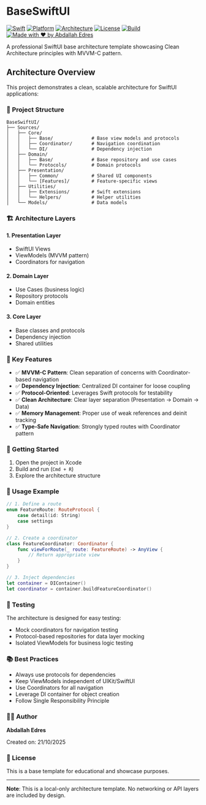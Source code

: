 # BaseSwiftUI


[![Swift](https://img.shields.io/badge/Swift-5.10-orange.svg)](https://swift.org)
[![Platform](https://img.shields.io/badge/Platform-iOS-lightgrey.svg)](https://developer.apple.com/ios/)
[![Architecture](https://img.shields.io/badge/Architecture-MVVM--C-blue.svg)](#-architecture-overview)
[![License](https://img.shields.io/badge/License-MIT-green.svg)](LICENSE)
[![Build](https://img.shields.io/badge/Build-Passing-brightgreen.svg)]()
[![Made with ❤️ by Abdallah Edres](https://img.shields.io/badge/Made%20with%20❤️%20by-Abdallah%20Edres-red.svg)](https://github.com/AbdallahEdres)

A professional SwiftUI base architecture template showcasing Clean Architecture principles with MVVM-C pattern.

## Architecture Overview

This project demonstrates a clean, scalable architecture for SwiftUI applications:

### 📁 Project Structure

```
BaseSwiftUI/
├── Sources/
│   ├── Core/
│   │   ├── Base/              # Base view models and protocols
│   │   ├── Coordinator/       # Navigation coordination
│   │   └── DI/                # Dependency injection
│   ├── Domain/
│   │   ├── Base/              # Base repository and use cases
│   │   └── Protocols/         # Domain protocols
│   ├── Presentation/
│   │   ├── Common/            # Shared UI components
│   │   └── [Features]/        # Feature-specific views
│   ├── Utilities/
│   │   ├── Extensions/        # Swift extensions
│   │   └── Helpers/           # Helper utilities
│   └── Models/                # Data models
```

### 🏗️ Architecture Layers

#### 1. **Presentation Layer**
- SwiftUI Views
- ViewModels (MVVM pattern)
- Coordinators for navigation

#### 2. **Domain Layer**
- Use Cases (business logic)
- Repository protocols
- Domain entities

#### 3. **Core Layer**
- Base classes and protocols
- Dependency injection
- Shared utilities

### 🎯 Key Features

- ✅ **MVVM-C Pattern**: Clean separation of concerns with Coordinator-based navigation
- ✅ **Dependency Injection**: Centralized DI container for loose coupling
- ✅ **Protocol-Oriented**: Leverages Swift protocols for testability
- ✅ **Clean Architecture**: Clear layer separation (Presentation → Domain → Data)
- ✅ **Memory Management**: Proper use of weak references and deinit tracking
- ✅ **Type-Safe Navigation**: Strongly typed routes with Coordinator pattern

### 🚀 Getting Started

1. Open the project in Xcode
2. Build and run (`Cmd + R`)
3. Explore the architecture structure

### 📝 Usage Example

```swift
// 1. Define a route
enum FeatureRoute: RouteProtocol {
    case detail(id: String)
    case settings
}

// 2. Create a coordinator
class FeatureCoordinator: Coordinator {
    func viewForRoute(_ route: FeatureRoute) -> AnyView {
        // Return appropriate view
    }
}

// 3. Inject dependencies
let container = DIContainer()
let coordinator = container.buildFeatureCoordinator()
```

### 🧪 Testing

The architecture is designed for easy testing:
- Mock coordinators for navigation testing
- Protocol-based repositories for data layer mocking
- Isolated ViewModels for business logic testing

### 📚 Best Practices

- Always use protocols for dependencies
- Keep ViewModels independent of UIKit/SwiftUI
- Use Coordinators for all navigation
- Leverage DI container for object creation
- Follow Single Responsibility Principle

### 👨‍💻 Author

**Abdallah Edres**

Created on: 21/10/2025

### 📄 License

This is a base template for educational and showcase purposes.

---

**Note**: This is a local-only architecture template. No networking or API layers are included by design.
